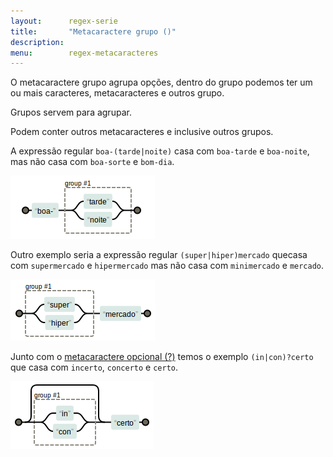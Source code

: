 ```yaml
---
layout:      regex-serie
title:       "Metacaractere grupo ()"
description: 
menu:        regex-metacaracteres
---
```


O metacaractere grupo agrupa opções, dentro do grupo podemos ter um ou mais caracteres, metacaracteres e outros grupo.

Grupos servem para agrupar.

Podem conter outros metacaracteres e inclusive outros grupos.

A expressão regular `boa-(tarde|noite)` casa com `boa-tarde` e `boa-noite`, mas não casa com  `boa-sorte` e `bom-dia`.

![Figura ilustrando o metacaractere grupo](../metacaractere-grupo/metacaractere-grupo-01.png "Expresão regular: metacaractere grupo")

Outro exemplo seria a expressão regular `(super|hiper)mercado` quecasa com `supermercado` e `hipermercado` mas não casa
com `minimercado` e `mercado`.

![Figura ilustrando o metacaractere grupo](../metacaractere-grupo/metacaractere-grupo-02.png "Expresão regular: metacaractere grupo")

Junto com o [metacaractere opcional (?)](/regex/metacaractere-opcional/) temos o exemplo `(in|con)?certo` que casa com 
`incerto`, `concerto` e `certo`.

![Figura ilustrando o metacaractere grupo](../metacaractere-grupo/metacaractere-grupo-03.png "Expresão regular: metacaractere grupo")
